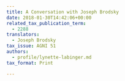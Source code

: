 ```yaml
---
title: A Conversation with Joseph Brodsky
date: 2018-01-30T14:42:06+00:00
related_tax_publication_term:
  - 2288
translators:
  - Joseph Brodsky
tax_issue: AGNI 51
authors:
  - profile/lynette-labinger.md
tax_format: Print

---
```

